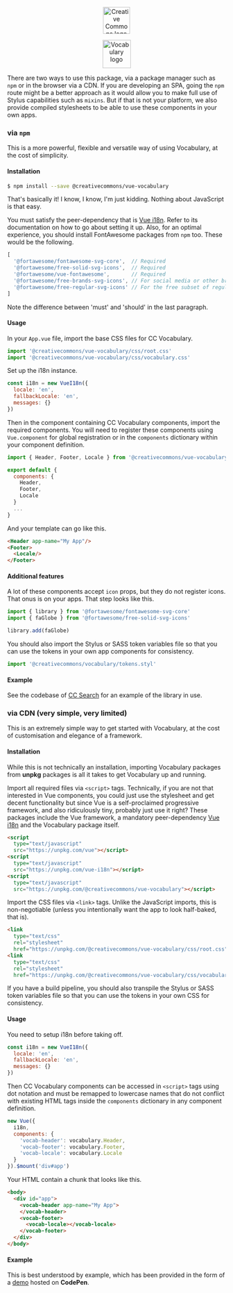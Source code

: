 <p align="center">
  <a href="https://creativecommons.org/" class="readme-cc-logo">
    <img 
      alt="Creative Commons logo" 
      src="https://raw.githubusercontent.com/creativecommons/vocabulary/master/readme_assets/cc_logo.png"
      height="62px"/>
  </a>
</p>
<p align="center">
  <a href="https://creativecommons.github.io/vocabulary/" class="readme-vocabulary-logo">
    <img 
      alt="Vocabulary logo" 
      src="https://raw.githubusercontent.com/creativecommons/vocabulary/master/readme_assets/vocabulary_logo.svg?sanitize=true"
      height="65px"/>
  </a>
</p>

There are two ways to use this package, via a package manager such as `npm` or
in the browser via a CDN. If you are developing an SPA, going the `npm` route
might be a better approach as it would allow you to make full use of Stylus
capabilities such as `mixins`. But if that is not your platform, we
also provide compiled stylesheets to be able to use these components 
in your own apps.


### via `npm`

This is a more powerful, flexible and versatile way of using Vocabulary, at the
cost of simplicity.

#### Installation

```bash
$ npm install --save @creativecommons/vue-vocabulary
```

That's basically it! I know, I know, I'm just kidding. Nothing about JavaScript 
is that easy.

You must satisfy the peer-dependency that is [Vue
i18n](https://kazupon.github.io/vue-i18n/). Refer to its documentation on how to
go about setting it up. Also, for an optimal experience, you should install
FontAwesome packages from `npm` too. These would be the following.

```js static
[
  '@fortawesome/fontawesome-svg-core',  // Required
  '@fortawesome/free-solid-svg-icons',  // Required
  '@fortawesome/vue-fontawesome',       // Required
  '@fortawesome/free-brands-svg-icons', // For social media or other brand icons
  '@fortawesome/free-regular-svg-icons' // For the free subset of regular icons
]
```

Note the difference between 'must' and 'should' in the last paragraph.

#### Usage

In your `App.vue` file, import the base CSS files for CC Vocabulary.

```js static
import '@creativecommons/vue-vocabulary/css/root.css'
import '@creativecommons/vue-vocabulary/css/vocabulary.css'
```

Set up the i18n instance.

```js static
const i18n = new VueI18n({
  locale: 'en',
  fallbackLocale: 'en',
  messages: {}
})
```

Then in the component containing CC Vocabulary components, import the required
components. You will need to register these components using `Vue.component` for
global registration or in the `components` dictionary within your component
definition.

```js static
import { Header, Footer, Locale } from '@creativecommons/vue-vocabulary'

export default {
  components: {
    Header,
    Footer,
    Locale
  }
  ...
}
```

And your template can go like this.

```html
<Header app-name="My App"/>
<Footer>
  <Locale/>
</Footer>
```

#### Additional features

A lot of these components accept `icon` props, but they do not register icons.
That onus is on your apps. That step looks like this.

```js static
import { library } from '@fortawesome/fontawesome-svg-core'
import { faGlobe } from '@fortawesome/free-solid-svg-icons'

library.add(faGlobe)
```

You should also import the Stylus or SASS token variables file so that you can
use the tokens in your own app components for consistency.

```js static
import '@creativecommons/vocabulary/tokens.styl'
```

#### Example

See the codebase of 
[CC Search](https://github.com/creativecommons/cccatalog-frontend/) for an 
example of the library in use.


### via CDN (very simple, very limited)

This is an extremely simple way to get started with Vocabulary, at the cost of
customisation and elegance of a framework.

#### Installation

While this is not technically an installation, importing Vocabulary packages 
from **unpkg** packages is all it takes to get Vocabulary up and running.

Import all required files via `<script>` tags. Technically, if you are not that
interested in Vue components, you could just use the stylesheet and get decent
functionality but since Vue is a self-proclaimed progressive framework, and also
ridiculously tiny, probably just use it right? These packages include the Vue
framework, a mandatory peer-dependency [Vue
i18n](https://kazupon.github.io/vue-i18n/) and the Vocabulary package itself.

```html
<script
  type="text/javascript" 
  src="https://unpkg.com/vue"></script>
<script
  type="text/javascript" 
  src="https://unpkg.com/vue-i18n"></script>
<script
  type="text/javascript" 
  src="https://unpkg.com/@creativecommons/vue-vocabulary"></script>
```

Import the CSS files via `<link>` tags. Unlike the JavaScript imports, this is
non-negotiable (unless you intentionally want the app to look half-baked, that 
is).

```html
<link
  type="text/css"
  rel="stylesheet"
  href="https://unpkg.com/@creativecommons/vue-vocabulary/css/root.css">
<link
  type="text/css"
  rel="stylesheet"
  href="https://unpkg.com/@creativecommons/vue-vocabulary/css/vocabulary.css">
```

If you have a build pipeline, you should also transpile the Stylus or SASS token
variables file so that you can use the tokens in your own CSS for consistency.

#### Usage

You need to setup i18n before taking off.

```js static
const i18n = new VueI18n({
  locale: 'en',
  fallbackLocale: 'en',
  messages: {}
})
```

Then CC Vocabulary components can be accessed in `<script>` tags using dot
notation and must be remapped to lowercase names that do not conflict with
existing HTML tags inside the `components` dictionary in any component
definition.

```js static
new Vue({
  i18n,
  components: {
    'vocab-header': vocabulary.Header,
    'vocab-footer': vocabulary.Footer,
    'vocab-locale': vocabulary.Locale
  }
}).$mount('div#app')
```

Your HTML contain a chunk that looks like this.

```html
<body>
  <div id="app">
    <vocab-header app-name="My App">
    </vocab-header>
    <vocab-footer>
      <vocab-locale></vocab-locale>
    </vocab-footer>
  </div>
</body>
```

#### Example

This is best understood by example, which has been provided in the form of a
[demo](https://codepen.io/dhruvkb/pen/dxRJYV) hosted on **CodePen**.
